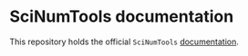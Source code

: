 # SciNumTools documentation

This repository holds the official `SciNumTools` [documentation](https://vrtulka23.github.io/scnt-docs/).